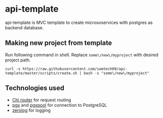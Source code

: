 # api-template
api-template is MVC template to create micrososervices with postgres as backend database.


## Making new project from template
Run following command in shell. Replace `some\/new\/myproject` with desired project path.

```
curl -s https://raw.githubusercontent.com/samtech09/api-template/master/scripts/create.sh | bash -s "some\/new\/myproject"
```


## Technologies used
- [Chi router](https://github.com/go-chi/chi) for request routing
- [pgx](https://github.com/jackc/pgx) and [pgxpool](https://github.com/jackc/pgx/v4/pgxpool) for connection to PostgreSQL
- [zerolog](https://github.com/rs/zerolog) for logging
